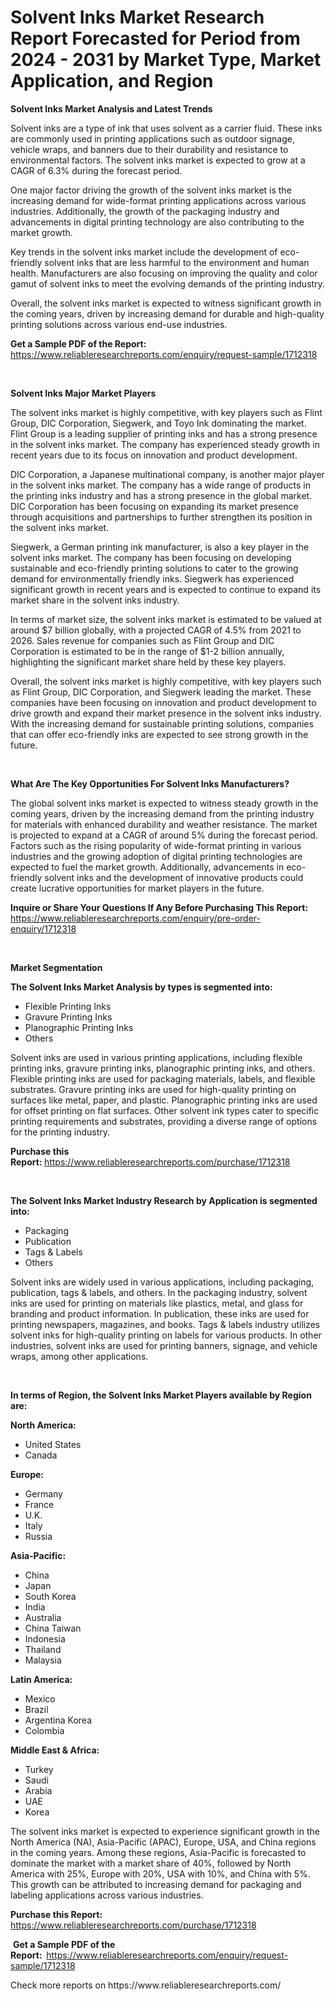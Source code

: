 <p><h1>Solvent Inks Market Research Report Forecasted for Period from 2024 -  2031 by Market Type, Market Application, and Region</h1></p><p><strong>Solvent Inks Market Analysis and Latest Trends</strong></p>
<p><p>Solvent inks are a type of ink that uses solvent as a carrier fluid. These inks are commonly used in printing applications such as outdoor signage, vehicle wraps, and banners due to their durability and resistance to environmental factors. The solvent inks market is expected to grow at a CAGR of 6.3% during the forecast period.</p><p>One major factor driving the growth of the solvent inks market is the increasing demand for wide-format printing applications across various industries. Additionally, the growth of the packaging industry and advancements in digital printing technology are also contributing to the market growth.</p><p>Key trends in the solvent inks market include the development of eco-friendly solvent inks that are less harmful to the environment and human health. Manufacturers are also focusing on improving the quality and color gamut of solvent inks to meet the evolving demands of the printing industry.</p><p>Overall, the solvent inks market is expected to witness significant growth in the coming years, driven by increasing demand for durable and high-quality printing solutions across various end-use industries.</p></p>
<p><strong>Get a Sample PDF of the Report:&nbsp;</strong> <a href="https://www.reliableresearchreports.com/enquiry/request-sample/1712318">https://www.reliableresearchreports.com/enquiry/request-sample/1712318</a></p>
<p>&nbsp;</p>
<p><strong>Solvent Inks Major Market Players</strong></p>
<p><p>The solvent inks market is highly competitive, with key players such as Flint Group, DIC Corporation, Siegwerk, and Toyo Ink dominating the market. Flint Group is a leading supplier of printing inks and has a strong presence in the solvent inks market. The company has experienced steady growth in recent years due to its focus on innovation and product development.</p><p>DIC Corporation, a Japanese multinational company, is another major player in the solvent inks market. The company has a wide range of products in the printing inks industry and has a strong presence in the global market. DIC Corporation has been focusing on expanding its market presence through acquisitions and partnerships to further strengthen its position in the solvent inks market.</p><p>Siegwerk, a German printing ink manufacturer, is also a key player in the solvent inks market. The company has been focusing on developing sustainable and eco-friendly printing solutions to cater to the growing demand for environmentally friendly inks. Siegwerk has experienced significant growth in recent years and is expected to continue to expand its market share in the solvent inks industry.</p><p>In terms of market size, the solvent inks market is estimated to be valued at around $7 billion globally, with a projected CAGR of 4.5% from 2021 to 2026. Sales revenue for companies such as Flint Group and DIC Corporation is estimated to be in the range of $1-2 billion annually, highlighting the significant market share held by these key players.</p><p>Overall, the solvent inks market is highly competitive, with key players such as Flint Group, DIC Corporation, and Siegwerk leading the market. These companies have been focusing on innovation and product development to drive growth and expand their market presence in the solvent inks industry. With the increasing demand for sustainable printing solutions, companies that can offer eco-friendly inks are expected to see strong growth in the future.</p></p>
<p>&nbsp;</p>
<p><strong>What Are The Key Opportunities For Solvent Inks Manufacturers?</strong></p>
<p><p>The global solvent inks market is expected to witness steady growth in the coming years, driven by the increasing demand from the printing industry for materials with enhanced durability and weather resistance. The market is projected to expand at a CAGR of around 5% during the forecast period. Factors such as the rising popularity of wide-format printing in various industries and the growing adoption of digital printing technologies are expected to fuel the market growth. Additionally, advancements in eco-friendly solvent inks and the development of innovative products could create lucrative opportunities for market players in the future.</p></p>
<p><strong>Inquire or Share Your Questions If Any Before Purchasing This Report:</strong> <a href="https://www.reliableresearchreports.com/enquiry/pre-order-enquiry/1712318">https://www.reliableresearchreports.com/enquiry/pre-order-enquiry/1712318</a></p>
<p>&nbsp;</p>
<p><strong>Market Segmentation</strong></p>
<p><strong>The Solvent Inks Market Analysis by types is segmented into:</strong></p>
<p><ul><li>Flexible Printing Inks</li><li>Gravure Printing Inks</li><li>Planographic Printing Inks</li><li>Others</li></ul></p>
<p><p>Solvent inks are used in various printing applications, including flexible printing inks, gravure printing inks, planographic printing inks, and others. Flexible printing inks are used for packaging materials, labels, and flexible substrates. Gravure printing inks are used for high-quality printing on surfaces like metal, paper, and plastic. Planographic printing inks are used for offset printing on flat surfaces. Other solvent ink types cater to specific printing requirements and substrates, providing a diverse range of options for the printing industry.</p></p>
<p><strong>Purchase this Report:&nbsp;</strong><a href="https://www.reliableresearchreports.com/purchase/1712318">https://www.reliableresearchreports.com/purchase/1712318</a></p>
<p>&nbsp;</p>
<p><strong>The Solvent Inks Market Industry Research by Application is segmented into:</strong></p>
<p><ul><li>Packaging</li><li>Publication</li><li>Tags & Labels</li><li>Others</li></ul></p>
<p><p>Solvent inks are widely used in various applications, including packaging, publication, tags & labels, and others. In the packaging industry, solvent inks are used for printing on materials like plastics, metal, and glass for branding and product information. In publication, these inks are used for printing newspapers, magazines, and books. Tags & labels industry utilizes solvent inks for high-quality printing on labels for various products. In other industries, solvent inks are used for printing banners, signage, and vehicle wraps, among other applications.</p></p>
<p>&nbsp;</p>
<p><strong>In terms of Region, the Solvent Inks Market Players available by Region are:</strong></p>
<p>
    <p> <strong> North America: </strong>
        <ul>
            <li>United States</li>
            <li>Canada</li>
        </ul>
        </p> 
    <p> <strong> Europe: </strong>
        <ul>
            <li>Germany</li>
            <li>France</li>
            <li>U.K.</li>
            <li>Italy</li>
            <li>Russia</li>
        </ul>
        </p> 
    <p> <strong> Asia-Pacific: </strong>
        <ul>
            <li>China</li>
            <li>Japan</li>
            <li>South Korea</li>
            <li>India</li>
            <li>Australia</li>
            <li>China Taiwan</li>
            <li>Indonesia</li>
            <li>Thailand</li>
            <li>Malaysia</li>
        </ul>
        </p> 
    <p> <strong> Latin America: </strong>
        <ul>
            <li>Mexico</li>
            <li>Brazil</li>
            <li>Argentina Korea</li>
            <li>Colombia</li>
        </ul>
        </p> 
    <p> <strong> Middle East & Africa: </strong>
        <ul>
            <li>Turkey</li>
            <li>Saudi</li>
            <li>Arabia</li>
            <li>UAE</li>
            <li>Korea</li>
        </ul>
    </p>
    </p>
<p><p>The solvent inks market is expected to experience significant growth in the North America (NA), Asia-Pacific (APAC), Europe, USA, and China regions in the coming years. Among these regions, Asia-Pacific is forecasted to dominate the market with a market share of 40%, followed by North America with 25%, Europe with 20%, USA with 10%, and China with 5%. This growth can be attributed to increasing demand for packaging and labeling applications across various industries.</p></p>
<p><strong>Purchase this Report: </strong><a href="https://www.reliableresearchreports.com/purchase/1712318">https://www.reliableresearchreports.com/purchase/1712318</a></p>
<p>&nbsp;<strong>Get a Sample PDF of the Report:&nbsp;&nbsp;</strong><a href="https://www.reliableresearchreports.com/enquiry/request-sample/1712318">https://www.reliableresearchreports.com/enquiry/request-sample/1712318</a></p>
<p><strong></strong></p>
<p>Check more reports on https://www.reliableresearchreports.com/</p>